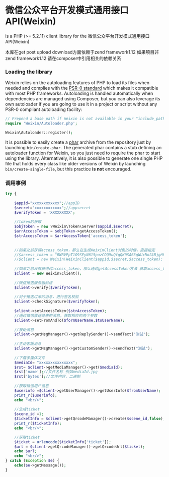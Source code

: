 微信公众平台开发模式通用接口API(Weixin)
======

is a PHP (>= 5.2.11) client library for the 微信公众平台开发模式通用接口API(Weixin)

本库在get post upload download方面依赖于zend framework1.12
如果项目非zend framework1.12 请在composer中引用相关的依赖关系

### Loading the library ###

Weixin relies on the autoloading features of PHP to load its files when needed and complies with the
[PSR-0 standard](https://github.com/php-fig/fig-standards/blob/master/accepted/PSR-0.md) which makes
it compatible with most PHP frameworks. Autoloading is handled automatically when dependencies are
managed using Composer, but you can also leverage its own autoloader if you are going to use it in a
project or script without any PSR-0 compliant autoloading facility:

```php
// Prepend a base path if Weixin is not available in your "include_path".
require 'Weixin/Autoloader.php';

Weixin\Autoloader::register();
```

It is possible to easily create a [phar](http://www.php.net/manual/en/intro.phar.php) archive from
the repository just by launching `bin/create-phar`. The generated phar contains a stub defining an
autoloader function for Weixin, so you just need to require the phar to start using the library.
Alternatively, it is also possible to generate one single PHP file that holds every class like older
versions of Weixin by launching `bin/create-single-file`, but this practice __is not__ encouraged.


### 调用事例 ###

```php
try {
	
	$appid="xxxxxxxxxxxx";//appID
	$secret="xxxxxxxxxxxx";//appsecret
	$verifyToken = 'XXXXXXXXX';
	
	//token的获取
	$objToken = new \Weixin\Token\Server($appid,$secret);
	$arrAccessToken = $objToken->getAccessToken();
	$strAccessToken = $arrAccessToken['access_token'];
	
	
	//如果之前获得access_token，那么在生成WeixinClient对象的时候，直接指定
	//$access_token = "RWRVPpT1O9SEyN615puzCOQ9uQfgQK0SA63gWUxNo2ABjgHFdnCL82BnFB_wQGeZH4prBLfn17Qz0WSwcwdLW6A2YvX1yN46dDB2-BggdXkqpM0AZXO4lfZ0LSC_5ABj8NxKLxJkqv565EBja32Gpw";
	//$client = new Weixin\WeixinClient($appid,$secret,$access_token);
	
	//如果之前没有获得过access_token，那么通过getAccessToken方法 获取access_token
	$client = new Weixin\Client();
	
	//微信推送服务器验证
	$client->verify($verifyToken);
	
	//对于推送过来的消息，进行签名校验
	$client->checkSignature($verifyToken);
	
	$client->setAccessToken($strAccessToken);
	//通过微信推送过来的消息，获取相应的两个参数
    $client->setFromAndTo($formUserName,$toUserName);
	
	//被动消息
	$client->getMsgManager()->getReplySender()->sendText("测试");
	
	//主动客服消息
	$client->getMsgManager()->getCustomSender()->sendText("测试");
	
	//下载多媒体文件
	$mediaId= "xxxxxxxxxxxxxxx";
	$rst= $client->getMediaManager()->get($mediaId);
	$rst['name'];//文件名称 例如mediaId.jpg
	$rst['bytes'];//文件内容，二进制
	
	//获取微信用户信息
	$userinfo =$client->getUserManager()->getUserInfo($fromUserName);
	print_r($userinfo);
	echo "<br/>";
	
	//生成ticket
	$scene_id =1;
	$ticketInfo = $client->getQrcodeManager()->create($scene_id,false);
	print_r($ticketInfo);
	echo "<br/>";

	//获取ticket
	$ticket = urlencode($ticketInfo['ticket']);
	$url = $client->getQrcodeManager()->getQrcodeUrl($ticket);
	echo $url;
	echo "<br/>";
} catch (Exception $e) {
	echo($e->getMessage());
}
```


